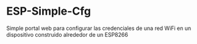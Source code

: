# ESP-Simple-Cfg
Simple portal web para configurar las credenciales de una red WiFi en un dispositivo construido alrededor de un ESP8266
